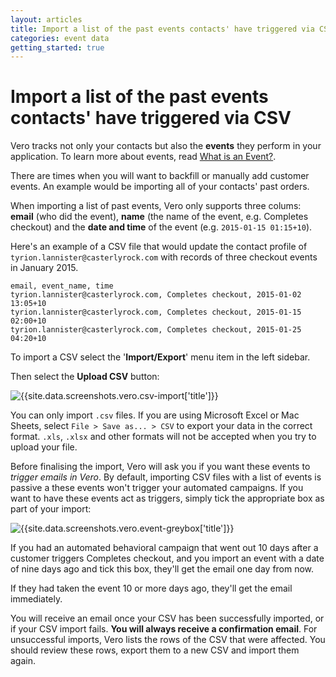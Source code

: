 ```yaml
---
layout: articles
title: Import a list of the past events contacts' have triggered via CSV
categories: event data
getting_started: true
---
```


# Import a list of the past events contacts' have triggered via CSV

Vero tracks not only your contacts but also the **events** they perform in your application. To learn more about events, read [What is an Event?](http://app.getvero.com/templates).

There are times when you will want to backfill or manually add customer events. An example would be importing all of your contacts' past orders.

When importing a list of past events, Vero only supports three colums: **email** (who did the event), **name** (the name of the event, e.g. Completes checkout) and the **date and time** of the event (e.g. `2015-01-15 01:15+10`).

Here's an example of a CSV file that would update the contact profile of `tyrion.lannister@casterlyrock.com` with records of three checkout events in January 2015.

	email, event_name, time
	tyrion.lannister@casterlyrock.com, Completes checkout, 2015-01-02 13:05+10
	tyrion.lannister@casterlyrock.com, Completes checkout, 2015-01-15 02:00+10
	tyrion.lannister@casterlyrock.com, Completes checkout, 2015-01-25 04:20+10

To import a CSV select the '**Import/Export**' menu item in the left sidebar. 

Then select the **Upload CSV** button:

![{{site.data.screenshots.vero.csv-import['title']}}]({{site.data.screenshots.vero.csv-import.image}})

You can only import `.csv` files. If you are using Microsoft Excel or Mac Sheets, select `File > Save as... > CSV` to export your data in the correct format. `.xls`, `.xlsx` and other formats will not be accepted when you try to upload your file.

Before finalising the import, Vero will ask you if you want these events to *trigger emails in Vero*. By default, importing CSV files with a list of events is passive a these events won't trigger your automated campaigns. If you want to have these events act as triggers, simply tick the appropriate box as part of your import:


![{{site.data.screenshots.vero.event-greybox['title']}}]({{site.data.screenshots.vero.event-greybox.image}})

If you had an automated behavioral campaign that went out 10 days after a customer triggers Completes checkout, and you import an event with a date of nine days ago and tick this box, they'll get the email one day from now.

If they had taken the event 10 or more days ago, they'll get the email immediately.

You will receive an email once your CSV has been successfully imported, or if your CSV import fails. **You will always receive a confirmation email**. For unsuccessful imports, Vero lists the rows of the CSV that were affected. You should review these rows, export them to a new CSV and import them again.